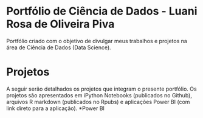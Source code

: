 
# Portfólio de Ciência de Dados - Luani Rosa de Oliveira Piva
Portfólio criado com o objetivo de divulgar meus trabalhos e projetos na área de Ciência de Dados (Data Science).


# Projetos 
A seguir serão detalhados os projetos que integram o presente portfólio. Os projetos são apresentados em iPython Notebooks (publicados no Github), arquivos R markdown (publicados no Rpubs) e aplicações Power BI (com link direto para a aplicação).
*Power BI





